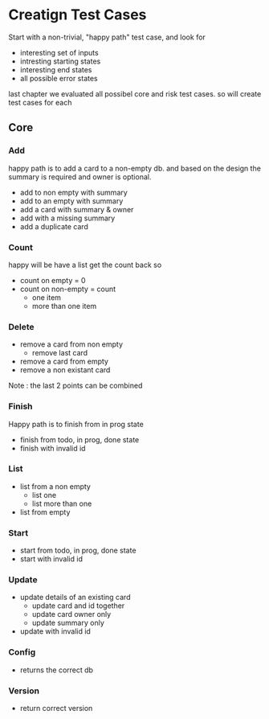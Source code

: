 # Creatign Test Cases

Start with a non-trivial, "happy path" test case, and look for

* interesting set of inputs
* intresting starting states
* interesting end states
* all possible error states

last chapter we evaluated all possibel core and risk test cases. so will create test cases for each

## Core

### Add

happy path is to add a card to a non-empty db. and based on the design the summary is required and owner is optional.

* add to non empty with summary
* add to an empty with summary
* add a card with summary & owner
* add with a missing summary
* add a duplicate card

### Count

happy will be have a list get the count back so

* count on empty = 0
* count on non-empty = count
  * one item
  * more than one item

### Delete

* remove a card from non empty
  * remove last card
* remove a card from empty
* remove a non existant card

Note : the last 2 points can be combined

### Finish

Happy path is to finish from in prog state

* finish from todo, in prog, done state
* finish with invalid id

### List

* list from a non empty
  * list one
  * list more than one
* list from empty

### Start

* start from todo, in prog, done state
* start with invalid id

### Update

* update details of an existing card
  * update card and id together
  * update card owner only
  * update summary only
* update with invalid id

### Config

* returns the correct db

### Version

* return correct version
